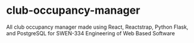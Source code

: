 # club-occupancy-manager
All club occupancy manager made using React, Reactstrap, Python Flask, and PostgreSQL for SWEN-334 Engineering of Web Based Software
